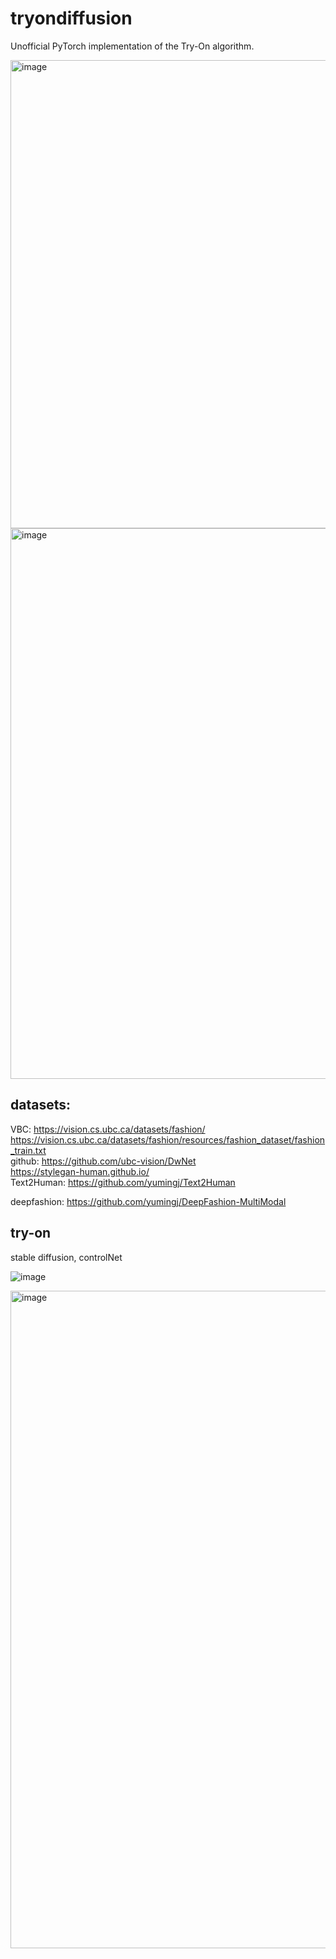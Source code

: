 # tryondiffusion
Unofficial PyTorch implementation of the Try-On algorithm.

<img width="749" alt="image" src="https://github.com/La-fe/tryondiffusion/assets/37364197/3306bf70-7402-4e0d-9ceb-5f5f5e79cd6f">

<img width="881" alt="image" src="https://github.com/La-fe/tryondiffusion/assets/37364197/1d3f4154-3ef3-41e6-8938-da47368420a5">



## datasets: 
VBC: https://vision.cs.ubc.ca/datasets/fashion/ 
      https://vision.cs.ubc.ca/datasets/fashion/resources/fashion_dataset/fashion_train.txt  
github: https://github.com/ubc-vision/DwNet  
        https://stylegan-human.github.io/  
Text2Human: https://github.com/yumingj/Text2Human  

deepfashion: https://github.com/yumingj/DeepFashion-MultiModal  

## try-on 
stable diffusion, controlNet

![image](https://github.com/La-fe/tryondiffusion/assets/37364197/0e5b2f9c-92fd-4274-a0cf-4d20c84f646b)

<img width="1052" alt="image" src="https://github.com/La-fe/tryondiffusion/assets/37364197/549c73a4-6988-405a-bf23-a41a9b736b1c">





